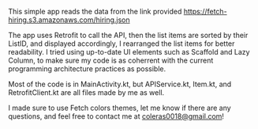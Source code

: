 This simple app reads the data from the link provided https://fetch-hiring.s3.amazonaws.com/hiring.json

The app uses Retrofit to call the API, then the list items are sorted by their ListID, and displayed accordingly,
I rearranged the list items for better readability. I tried using up-to-date UI elements such as Scaffold and Lazy Column,
to make sure my code is as coherrent with the current programming architecture practices as possible.

Most of the code is in MainActivity.kt, but APIService.kt, Item.kt, and RetrofitClient.kt are all files made by me as well.

I made sure to use Fetch colors themes, let me know if there are any questions, and feel free to contact me at coleras0018@gmail.com!
